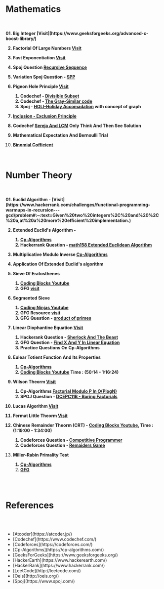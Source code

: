 


<h1>Mathematics</h1><br><br>
<b>
01.  Big Integer [Visit](https://www.geeksforgeeks.org/advanced-c-boost-library/)

02.  Factorial Of Large Numbers [Visit](https://www.geeksforgeeks.org/factorial-large-number/) 

03.  Fast Exponentiation [Visit](https://cp-algorithms.com/algebra/binary-exp.html)

04.  Spoj Question [Recursive Sequence](https://www.spoj.com/problems/SEQ/)

05.  Variation Spoj Question - [SPP](https://www.spoj.com/problems/SPP/)

06.  Pigeon Hole Principle [Visit](https://www.geeksforgeeks.org/discrete-mathematics-the-pigeonhole-principle/)
	<ol>
	<li>Codechef - [Divisible Subset](https://www.codechef.com/problems/DIVSUBS)</li>
	<li>Codechef - [The Gray-Similar code](https://www.codechef.com/problems/GRAYSC)</li>
	<li>Spoj - [HOLI-Holiday Accomadation](https://www.spoj.com/problems/HOLI/) with concept of graph</li>
	</ol>
07.  [Inclusion - Exclusion Principle](https://cp-algorithms.com/combinatorics/inclusion-exclusion.html)

08.  Codechef [Sereja And LCM](https://www.codechef.com/problems/SEALCM) Only Think And Then See Solution

09.  Mathematical Expectation And Bernoulli Trial

10.  [Binomial Cofficient](https://cp-algorithms.com/combinatorics/binomial-coefficients.html)</b> 
<br><br><br>

<h1>Number Theory</h1><br><br>
<b>
01.  Euclid Algorithm - [Visit](https://www.hackerrank.com/challenges/functional-programming-warmups-in-recursion---gcd/problem#:~:text=Given%20two%20integers%2C%20and%20%2C%20a,at%20a%20more%20efficient%20implementation.)

02.  Extended Euclid's Algorithm - 
	<ol>
	<li>[Cp-Algorithms](https://Cp-Algorithms.com/algebra/extended-euclid-algorithm.html/)</li>
	<li>Hackerrank Question - [math158 Extended Euclidean Algorithm](https://www.hackerrank.com/contests/test-contest-47/challenges/m158-multiple-euclid/)</li>
	</ol>

03. Multiplicative Modulo Inverse [Cp-Algorithms](https://cp-algorithms.com/algebra/module-inverse.html)

04. Application Of Extended Euclid's algorithm

05. Sieve Of Eratosthenes<ol><li>[Coding Blocks Youtube](https://www.youtube.com/watch?v=yB57bcffJo4)</li><li>GFG [visit](https://www.geeksforgeeks.org/sieve-of-eratosthenes/)</li></ol>

06. Segmented Sieve<ol><li>[Coding Ninjas Youtube](https://www.youtube.com/watch?v=fByR5N-TseY&list=PLdTHVf36gGv86MNHZjJCQqGwGyxO8aa_C&index=18)</li><li>GFG Resource [visit](https://www.geeksforgeeks.org/segmented-sieve)</li><li>GFG Question - [product of primes](https://practice.geeksforgeeks.org/problems/product-of-primes)</li></ol>

07. Linear Diophantine Equation [Visit](https://cp-algorithms.com/algebra/linear-diophantine-equation.html)<ol><li>Hackerank Question - [Sherlock And The Beast](https://www.hackerrank.com/challenges/sherlock-and-the-beast/problem)</li><li>GFG Question - [Find X And Y In Linear Equation](https://practice.geeksforgeeks.org/problems/find-x-and-y-in-linear-equation/0)</li><li>Practice Questions On Cp-Algorithms</li></ol>  

08. Eulear Totient Function And Its Properties<ol><li>[Cp-Algorithms](https://cp-algorithms.com/algebra/phi-function.html)</li><li>[Coding Blocks Youtube](https://www.youtube.com/watch?v=vPum8EqmFz0) Time : (50:14 - 1:16:24)</li></ol>

09. Wilson Theorm [Visit](https://www.geeksforgeeks.org/wilsons-theorem)<ol><li>Cp-Algorithms [Factorial Modulo P In O(PlogN)](https://cp-algorithms.com/algebra/factorial-modulo.html)</li><li>SPOJ Question - [DCEPC11B - Boring Factorials](https://www.spoj.com/problems/DCEPC11B)</li></ol>

10. Lucas Algorithm [Visit](https://www.hackerearth.com/practice/notes/ncr-mod-mod-lucas-theorem)
    
11. Fermat Little Theorm [Visit](https://www.youtube.com/watch?v=aGjfSTr_0AE)
  
12. Chinese Remainder Theorm (CRT) - [Coding Blocks Youtube](https://www.youtube.com/watch?v=vPum8EqmFz0), Time : (1:19:00 - 1:34:00)<ol><li>Codeforces Question - [Competitive Programmer](https://codeforces.com/problemset/problem/1266/A)</li><li>Codeforces Question - [Remaiders Game](https://codeforces.com/contest/688/problem/D)</li></ol>

13. Miller-Rabin Primality Test <ol><li>[Cp-Algorithms](https://cp-algorithms.com/algebra/primality_tests.html)</li><li>[GFG](https://www.geeksforgeeks.org/primality-test-set-3-miller-rabin/)</b></li></ol>
<br><br><br>

<h1>References</h1><br><br> 
<ul>
<li> [Atcoder](https://atcoder.jp/)</li>
<li> [Codechef](https://www.codechef.com/)</li>
<li> [Codeforces](https://codeforces.com/)</li>
<li> [Cp-Algorithms](https://cp-algorithms.com/)</li>
<li> [GeeksForGeeks](https://www.geeksforgeeks.org/)</li>
<li> [HackerEarth](https://www.hackerearth.com/)</li>
<li> [HackerRank](https://www.hackerrank.com/)</li>
<li> [LeetCode](http://leetcode.com/)</li>
<li> [Oeis](http://oeis.org/)</li>
<li> [Spoj](https://www.spoj.com/)</li>
</ul>	












